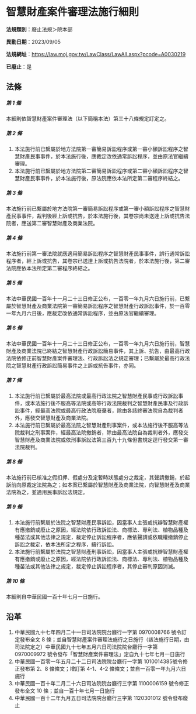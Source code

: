 # 智慧財產案件審理法施行細則

**法規類別**：廢止法規＞院本部

**異動日期**：2023/09/05  

**法規網址**：https://law.moj.gov.tw/LawClass/LawAll.aspx?pcode=A0030219

**已廢止**：是



## 法條
##### 第 1 條
本細則依智慧財產案件審理法（以下簡稱本法）第三十八條規定訂定之。

##### 第 2 條
1. 本法施行前已繫屬於地方法院第一審簡易訴訟程序或第一審小額訴訟程序之智慧財產民事事件，於本法施行後，應裁定改依通常訴訟程序，並由原法官繼續審理。
1. 本法施行前已繫屬於地方法院第二審簡易訴訟程序或第二審小額訴訟程序之智慧財產民事事件，於本法施行後，原法院應依本法所定第二審程序終結之。

##### 第 3 條
本法施行前已繫屬於地方法院第一審簡易訴訟程序或第一審小額訴訟程序之智慧財產民事事件，裁判後經上訴或抗告，於本法施行後，其卷宗尚未送達上訴或抗告法院者，應送第二審智慧財產及商業法院。

##### 第 4 條
本法施行前第一審法院就應適用簡易訴訟程序之智慧財產民事事件，誤行通常訴訟程序者，經上訴或抗告，其卷宗已送達上訴或抗告法院者，於本法施行後，第二審法院應依本法所定第二審程序終結之。

##### 第 5 條
本法中華民國一百年十一月二十三日修正公布，一百零一年九月六日施行前，已繫屬於智慧財產及商業法院第一審簡易訴訟程序之智慧財產行政訴訟事件，於一百零一年九月六日後，應裁定改依通常訴訟程序，並由原法官繼續審理。

##### 第 6 條
本法中華民國一百年十一月二十三日修正公布，一百零一年九月六日施行前，智慧財產及商業法院已終結之智慧財產行政訴訟簡易事件，其上訴、抗告，由最高行政法院依修正前智慧財產案件審理法、行政訴訟法之規定審理；已繫屬於最高行政法院之智慧財產行政訴訟簡易事件之上訴或抗告事件，亦同。

##### 第 7 條
1. 本法施行前已繫屬於最高法院或最高行政法院之智慧財產民事或行政訴訟事件，或本法施行後不服高等法院或高等行政法院裁判之智慧財產民事及行政訴訟事件，經最高法院或最高行政法院廢棄者，除由各該終審法院自為裁判者外，應發交智慧財產及商業法院。
1. 本法施行前已繫屬於最高法院之智慧財產刑事案件，或本法施行後不服高等法院裁判之刑事案件，經最高法院撤銷者，除由最高法院自為裁判者外，應發交智慧財產及商業法院或依刑事訴訟法第三百九十九條但書規定逕行發交第一審法院裁判。

##### 第 8 條
本法施行前已核准之假扣押、假處分及定暫時狀態處分之裁定，其聲請撤銷，於起訴前向原裁定法院為之；如本案已繫屬於智慧財產及商業法院，向智慧財產及商業法院為之，並適用民事訴訟法規定。

##### 第 9 條
1. 本法施行前繫屬於法院之智慧財產民事訴訟，因當事人主張或抗辯智慧財產權有應撤銷或廢止之原因，經法院依行政訴訟法、商標法、專利法、植物品種及種苗法或其他法律之規定，裁定停止訴訟程序者，應依聲請或依職權撤銷停止訴訟之裁定，依本法所定之程序，續行訴訟。
1. 本法施行前繫屬於法院之智慧財產刑事訴訟，因當事人主張或抗辯智慧財產權有應撤銷或廢止之原因，經法院依行政訴訟法、商標法、專利法、植物品種及種苗法或其他法律之規定，裁定停止訴訟程序者，其停止審判原因消滅。

##### 第 10 條
本細則自中華民國一百十年七月一日施行。

## 沿革
1. 中華民國九十七年四月二十一日司法院院台廳行一字第 0970008766 號令訂定發布全文 8  條；並自智慧財產案件審理法施行之日施行（該法施行日期，由司法院定之）中華民國九十七年五月六日司法院院台廳行一字第 0970009972 號令發布「智慧財產案件審理法」定自九十七年七月一日施行
1. 中華民國一百零一年五月二十二日司法院院台廳行一字第 1010014385號令修正發布第 2、8 條條文；增訂第 4-1、4-2 條條文；並自一百零一年九月六日施行
1. 中華民國一百十年二月二十六日司法院院台廳行三字第 1100006159 號令修正發布全文 10 條；並自一百十年七月一日施行
1. 中華民國一百十二年九月五日司法院院台廳行三字第 1120301012 號令發布廢止

